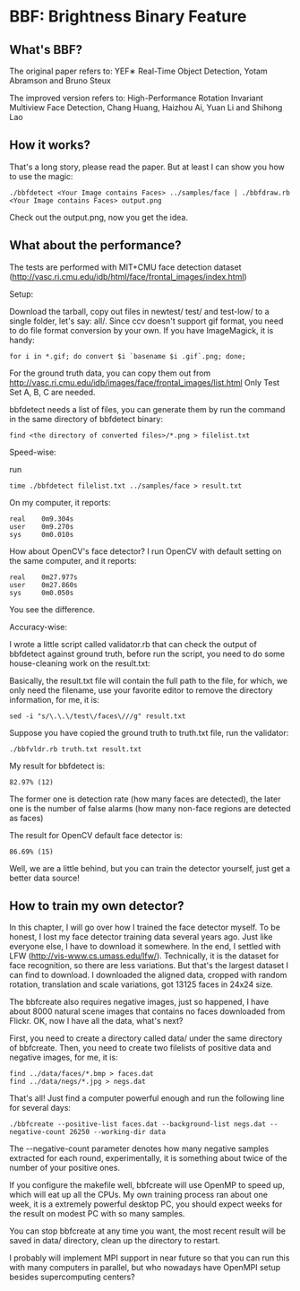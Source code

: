 BBF: Brightness Binary Feature
==============================

What's BBF?
-----------

The original paper refers to:
YEF∗ Real-Time Object Detection, Yotam Abramson and Bruno Steux

The improved version refers to:
High-Performance Rotation Invariant Multiview Face Detection, Chang Huang, Haizhou Ai, Yuan Li and Shihong Lao

How it works?
-------------

That's a long story, please read the paper. But at least I can show you how to
use the magic:

	./bbfdetect <Your Image contains Faces> ../samples/face | ./bbfdraw.rb <Your Image contains Faces> output.png

Check out the output.png, now you get the idea.

What about the performance?
---------------------------

The tests are performed with MIT+CMU face detection dataset
(http://vasc.ri.cmu.edu/idb/html/face/frontal_images/index.html)

Setup:

Download the tarball, copy out files in newtest/ test/ and test-low/ to a single
folder, let's say: all/. Since ccv doesn't support gif format, you need to do file
format conversion by your own. If you have ImageMagick, it is handy:

	for i in *.gif; do convert $i `basename $i .gif`.png; done;

For the ground truth data, you can copy them out from
http://vasc.ri.cmu.edu/idb/images/face/frontal_images/list.html Only Test Set A,
B, C are needed.

bbfdetect needs a list of files, you can generate them by run the command in the
same directory of bbfdetect binary:

	find <the directory of converted files>/*.png > filelist.txt

Speed-wise:

run

	time ./bbfdetect filelist.txt ../samples/face > result.txt

On my computer, it reports:

	real    0m9.304s
	user    0m9.270s
	sys     0m0.010s

How about OpenCV's face detector? I run OpenCV with default setting on the same
computer, and it reports:

	real    0m27.977s
	user    0m27.860s
	sys     0m0.050s

You see the difference.

Accuracy-wise:

I wrote a little script called validator.rb that can check the output of bbfdetect
against ground truth, before run the script, you need to do some house-cleaning
work on the result.txt:

Basically, the result.txt file will contain the full path to the file, for which,
we only need the filename, use your favorite editor to remove the directory
information, for me, it is:

	sed -i "s/\.\.\/test\/faces\///g" result.txt

Suppose you have copied the ground truth to truth.txt file, run the validator:

	./bbfvldr.rb truth.txt result.txt

My result for bbfdetect is:

	82.97% (12)

The former one is detection rate (how many faces are detected), the later one is
the number of false alarms (how many non-face regions are detected as faces)

The result for OpenCV default face detector is:

	86.69% (15)

Well, we are a little behind, but you can train the detector yourself, just get
a better data source!

How to train my own detector?
-----------------------------

In this chapter, I will go over how I trained the face detector myself. To be
honest, I lost my face detector training data several years ago. Just like
everyone else, I have to download it somewhere. In the end, I settled with LFW
(http://vis-www.cs.umass.edu/lfw/). Technically, it is the dataset for face
recognition, so there are less variations. But that's the largest dataset I can
find to download. I downloaded the aligned data, cropped with random rotation,
translation and scale variations, got 13125 faces in 24x24 size.

The bbfcreate also requires negative images, just so happened, I have about 8000
natural scene images that contains no faces downloaded from Flickr. OK, now I
have all the data, what's next?

First, you need to create a directory called data/ under the same directory of
bbfcreate. Then, you need to create two filelists of positive data and negative
images, for me, it is:

	find ../data/faces/*.bmp > faces.dat
	find ../data/negs/*.jpg > negs.dat

That's all! Just find a computer powerful enough and run the following line for several
days:

	./bbfcreate --positive-list faces.dat --background-list negs.dat --negative-count 26250 --working-dir data

The --negative-count parameter denotes how many negative samples extracted for each round,
experimentally, it is something about twice of the number of your positive ones.

If you configure the makefile well, bbfcreate will use OpenMP to speed up, which will
eat up all the CPUs. My own training process ran about one week, it is a extremely
powerful desktop PC, you should expect weeks for the result on modest PC with so many
samples.

You can stop bbfcreate at any time you want, the most recent result will be saved
in data/ directory, clean up the directory to restart.

I probably will implement MPI support in near future so that you can run this with
many computers in parallel, but who nowadays have OpenMPI setup besides supercomputing
centers?

